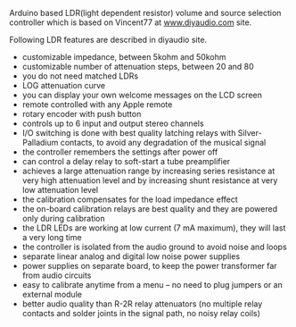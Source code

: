 Arduino based LDR(light dependent resistor) volume and source selection controller which is based on Vincent77 at www.diyaudio.com site.


Following LDR features are described in diyaudio site. 
- customizable impedance, between 5kohm and 50kohm
- customizable number of attenuation steps, between 20 and 80
- you do not need matched LDRs
- LOG attenuation curve
- you can display your own welcome messages on the LCD screen
- remote controlled with any Apple remote
- rotary encoder with push button
- controls up to 6 input and output stereo channels
- I/O switching is done with best quality latching relays with Silver-Palladium contacts, to avoid any degradation of the musical signal
- the controller remembers the settings after power off
- can control a delay relay to soft-start a tube preamplifier
- achieves a large attenuation range by increasing series resistance at very high attenuation level and by increasing shunt resistance at very low attenuation level
- the calibration compensates for the load impedance effect
- the on-board calibration relays are best quality and they are powered only during calibration
- the LDR LEDs are working at low current (7 mA maximum), they will last a very long time
- the controller is isolated from the audio ground to avoid noise and loops
- separate linear analog and digital low noise power supplies
- power supplies on separate board, to keep the power transformer far from audio circuits
- easy to calibrate anytime from a menu – no need to plug jumpers or an external module
- better audio quality than R-2R relay attenuators (no multiple relay contacts and solder joints in the signal path, no noisy relay coils)
